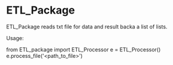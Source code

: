 # ETL_Package

ETL_Package reads txt file for data and result backa a list of lists.

Usage:


from ETL_package import ETL_Processor
e = ETL_Processor()
e.process_file('<path_to_file>')
